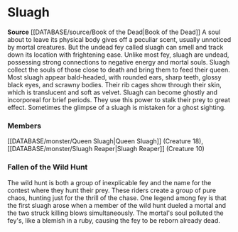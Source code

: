 ﻿---
creature_family: Sluagh
id: '313'
name: Sluagh
rarity: Common
source: '[[DATABASE/source/Book of the Dead|Book of the Dead]]'
type: Creature Family

---
# Sluagh

**Source** [[DATABASE/source/Book of the Dead|Book of the Dead]]
A soul about to leave its physical body gives off a peculiar scent, usually unnoticed by mortal creatures. But the undead fey called sluagh can smell and track down its location with frightening ease. Unlike most fey, sluagh are undead, possessing strong connections to negative energy and mortal souls. Sluagh collect the souls of those close to death and bring them to feed their queen.
 Most sluagh appear bald-headed, with rounded ears, sharp teeth, glossy black eyes, and scrawny bodies. Their rib cages show through their skin, which is translucent and soft as velvet.
 Sluagh can become ghostly and incorporeal for brief periods. They use this power to stalk their prey to great effect. Sometimes the glimpse of a sluagh is mistaken for a ghost sighting.

### Members

[[DATABASE/monster/Queen Sluagh|Queen Sluagh]] (Creature 18), [[DATABASE/monster/Sluagh Reaper|Sluagh Reaper]] (Creature 10)

###  Fallen of the Wild Hunt

The wild hunt is both a group of inexplicable fey and the name for the contest where they hunt their prey. These riders create a group of pure chaos, hunting just for the thrill of the chase. One legend among fey is that the first sluagh arose when a member of the wild hunt dueled a mortal and the two struck killing blows simultaneously. The mortal's soul polluted the fey's, like a blemish in a ruby, causing the fey to be reborn already dead.